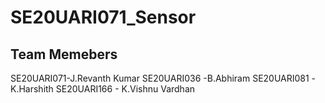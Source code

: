 # SE20UARI071_Sensor

## Team Memebers
SE20UARI071-J.Revanth Kumar
SE20UARI036 -B.Abhiram
SE20UARI081 -K.Harshith
SE20UARI166 - K.Vishnu Vardhan
